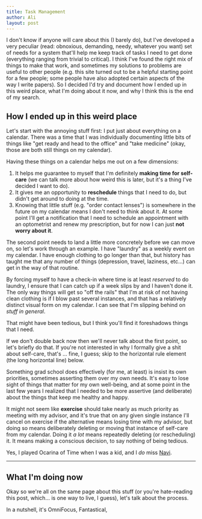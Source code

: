 ```yaml
---
title: Task Management
author: Ali
layout: post
---
```


I don't know if anyone will care about this (I barely do), but I've developed a very peculiar (read: obnoxious, demanding, needy, whatever you want) set of needs for a system that'll help me keep track of tasks I need to get done (everything ranging from trivial to critical). I think I've found the right mix of things to make that work, and sometimes my solutions to problems are useful to other people (e.g. this site turned out to be a helpful starting point for a few people; some people have also adopted certain aspects of the way I write papers). So I decided I'd try and document how I ended up in this weird place, what I'm doing about it now, and why I think this is the end of my search.


## How I ended up in this weird place

Let's start with the annoying stuff first: I put just about everything on a calendar. There was a time that I was individually documenting little bits of things like "get ready and head to the office" and "take medicine" (okay, those are both still things on my calendar).

Having these things on a calendar helps me out on a few dimensions:

1. It helps me guarantee to myself that I'm definitely **making time for self-care** (we can talk more about how weird this is later, but it's a thing I've decided I want to do).
2. It gives me an opportunity to **reschedule** things that I need to do, but didn't get around to doing at the time.
3. Knowing that little stuff (e.g. "order contact lenses") is somewhere in the future on my calendar means I don't need to think about it. At some point I'll get a notification that I need to schedule an appointment with an optometrist and renew my prescription, but for now I can just **not worry about it**.

The second point needs to land a little more concretely before we can move on, so let's work through an example. I have "laundry" as a weekly event on my calendar. I have enough clothing to go longer than that, but history has taught me that any number of things (depression, travel, laziness, etc...) can get in the way of that routine.

By forcing myself to have a check-in where time is at least _reserved_ to do laundry, I ensure that I can catch up if a week slips by and I haven't done it. The only way things will get so "off the rails" that I'm at risk of not having clean clothing is if I blow past several instances, and that has a relatively distinct visual form on my calendar. I can see that I'm slipping behind on _stuff in general_.

That might have been tedious, but I think you'll find it foreshadows things that I need.

If we don't double back now then we'll never talk about the first point, so let's briefly do that. If you're not interested in why I formally give a shit about self-care, that's ... fine, I guess; skip to the horizontal rule element (the long horizontal line) below.

Something grad school does effectively (for me, at least) is insist its own priorities, sometimes asserting them over my own needs. It's easy to lose sight of things that matter for my own well-being, and at some point in the last few years I realized that I needed to be more assertive (and deliberate) about the things that keep me healthy and happy.

It might not seem like **exercise** should take nearly as much priority as meeting with my advisor, and it's true that on any given single instance I'll cancel on exercise if the alternative means losing time with my advisor, but doing so means deliberately deleting or moving that instance of self-care from my calendar. Doing it _a lot_ means repeatedly deleting (or rescheduling) it. It means making a conscious decision, to say nothing of being tedious.

Yes, I played Ocarina of Time when I was a kid, and I _do_ miss [Navi][hey listen!].

----

## What I'm doing now

Okay so we're all on the same page about this stuff (or you're hate-reading this post, which... is one way to live, I guess), let's talk about the process.

In a nutshell, it's OmniFocus, Fantastical, 



[hey listen!]: https://www.youtube.com/watch?v=seKaU-qQuts



